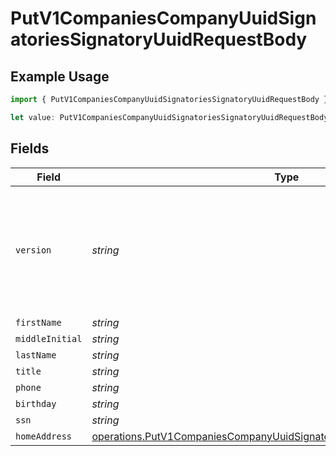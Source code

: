 # PutV1CompaniesCompanyUuidSignatoriesSignatoryUuidRequestBody

## Example Usage

```typescript
import { PutV1CompaniesCompanyUuidSignatoriesSignatoryUuidRequestBody } from "gusto_embedded/models/operations";

let value: PutV1CompaniesCompanyUuidSignatoriesSignatoryUuidRequestBody = {};
```

## Fields

| Field                                                                                                                                                              | Type                                                                                                                                                               | Required                                                                                                                                                           | Description                                                                                                                                                        |
| ------------------------------------------------------------------------------------------------------------------------------------------------------------------ | ------------------------------------------------------------------------------------------------------------------------------------------------------------------ | ------------------------------------------------------------------------------------------------------------------------------------------------------------------ | ------------------------------------------------------------------------------------------------------------------------------------------------------------------ |
| `version`                                                                                                                                                          | *string*                                                                                                                                                           | :heavy_minus_sign:                                                                                                                                                 | The current version of the object. See the versioning guide for information on how to use this field.                                                              |
| `firstName`                                                                                                                                                        | *string*                                                                                                                                                           | :heavy_minus_sign:                                                                                                                                                 | N/A                                                                                                                                                                |
| `middleInitial`                                                                                                                                                    | *string*                                                                                                                                                           | :heavy_minus_sign:                                                                                                                                                 | N/A                                                                                                                                                                |
| `lastName`                                                                                                                                                         | *string*                                                                                                                                                           | :heavy_minus_sign:                                                                                                                                                 | N/A                                                                                                                                                                |
| `title`                                                                                                                                                            | *string*                                                                                                                                                           | :heavy_minus_sign:                                                                                                                                                 | N/A                                                                                                                                                                |
| `phone`                                                                                                                                                            | *string*                                                                                                                                                           | :heavy_minus_sign:                                                                                                                                                 | N/A                                                                                                                                                                |
| `birthday`                                                                                                                                                         | *string*                                                                                                                                                           | :heavy_minus_sign:                                                                                                                                                 | N/A                                                                                                                                                                |
| `ssn`                                                                                                                                                              | *string*                                                                                                                                                           | :heavy_minus_sign:                                                                                                                                                 | N/A                                                                                                                                                                |
| `homeAddress`                                                                                                                                                      | [operations.PutV1CompaniesCompanyUuidSignatoriesSignatoryUuidHomeAddress](../../models/operations/putv1companiescompanyuuidsignatoriessignatoryuuidhomeaddress.md) | :heavy_minus_sign:                                                                                                                                                 | N/A                                                                                                                                                                |